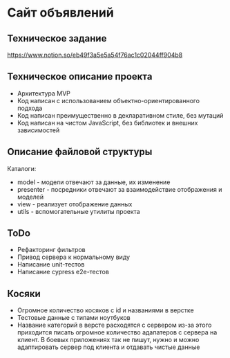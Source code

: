 # Сайт объявлений

## Техническое задание
https://www.notion.so/eb49f3a5e5a54f76ac1c02044ff904b8

## Техническое описание проекта

* Архитектура MVP
* Код написан с использованием объектно-ориентированного подхода
* Код написан преимущественно в декларативном стиле, без мутаций
* Код написан на чистом JavaScript, без библиотек и внешних зависимостей

## Описание файловой структуры 
 
Каталоги:
 * model - модели отвечают за данные, их изменение
 * presenter - посредники отвечают за взаимодействие отображения и моделей
 * view - реализует отображение данных
 * utils - вспомогательные утилиты проекта


## ToDo
 * Рефакторинг фильтров
 * Привод сервера к нормальному виду
 * Написание unit-тестов
 * Написание cypress e2e-тестов
 
 
## Косяки
 * Огромное количество косяков с id и названиями в верстке
 * Тестовые данные с типами ноутбуков
 * Название категорий в версте расходятся с сервером из-за этого приходится писать 
 огромное количество адапатеров с сервера на клиент. 
 В боевых приложениях так не пишут, нужно и можно адаптировать сервер
 под клиента и отдавать чистые данные
  
  
